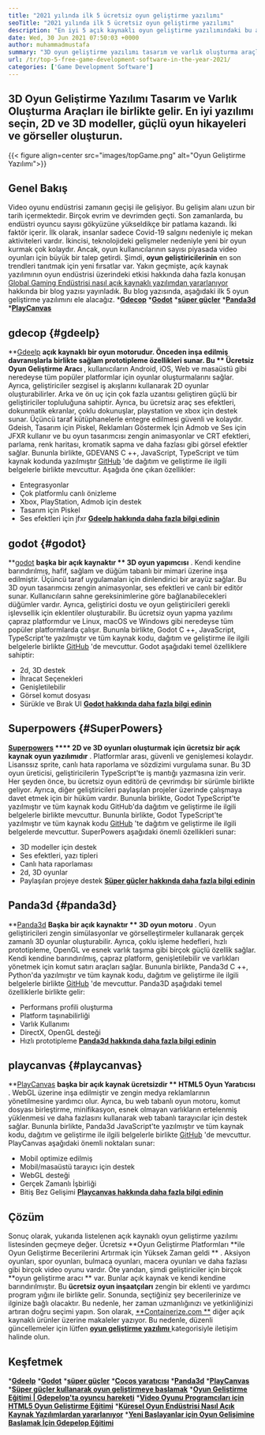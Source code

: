 ```yaml
---
title: "2021 yılında ilk 5 ücretsiz oyun geliştirme yazılımı" 
seoTitle: "2021 yılında ilk 5 ücretsiz oyun geliştirme yazılımı" 
description: "En iyi 5 açık kaynaklı oyun geliştirme yazılımındaki bu ayrıntılı kılavuzu okuyun. Burada listelenen tüm yazılımlar ücretsiz, kendi kendine barındırılabilir ve genişletilebilir" 
date: Wed, 30 Jun 2021 07:50:03 +0000
author: muhammadmustafa
summary: "3D oyun geliştirme yazılımı tasarım ve varlık oluşturma araçları ile birlikte gelir. En iyi yazılımı seçin, 2D & amp; 3D modeller, güçlü oyun hikayeleri ve görseller." 
url: /tr/top-5-free-game-development-software-in-the-year-2021/
categories: ['Game Development Software']
---
```


## 3D Oyun Geliştirme Yazılımı Tasarım ve Varlık Oluşturma Araçları ile birlikte gelir. En iyi yazılımı seçin, 2D ve 3D modeller, güçlü oyun hikayeleri ve görseller oluşturun.

{{< figure align=center src="images/topGame.png" alt="Oyun Geliştirme Yazılımı">}}


## **Genel Bakış** 
Video oyunu endüstrisi zamanın geçişi ile gelişiyor. Bu gelişim alanı uzun bir tarih içermektedir. Birçok evrim ve devrimden geçti. Son zamanlarda, bu endüstri oyuncu sayısı gökyüzüne yükseldikçe bir patlama kazandı. İki faktör içerir. İlk olarak, insanlar sadece Covid-19 salgını nedeniyle iç mekan aktiviteleri vardır. İkincisi, teknolojideki gelişmeler nedeniyle yeni bir oyun kurmak çok kolaydır. Ancak, oyun kullanıcılarının sayısı piyasada video oyunları için büyük bir talep getirdi. Şimdi, **oyun geliştiricilerinin**  en son trendleri tanıtmak için yeni fırsatlar var. Yakın geçmişte, açık kaynak yazılımının oyun endüstrisi üzerindeki etkisi hakkında daha fazla konuşan [Global Gaming Endüstrisi nasıl açık kaynaklı yazılımdan yararlanıyor][1] hakkında bir blog yazısı yayınladık. Bu blog yazısında, aşağıdaki ilk 5 oyun geliştirme yazılımını ele alacağız.
  ***[Gdecop][2]** 
  ***[Godot][3]** 
  ***[süper güçler][4]** 
  ***[Panda3d][5]** 
  ***[PlayCanvas][6]** 

## gdecop   {#gdeelp}
**[Gdeelp][7]  **açık kaynaklı bir oyun motorudur. Önceden inşa edilmiş davranışlarla birlikte sağlam prototipleme özellikleri sunar. Bu **  Ücretsiz Oyun Geliştirme Aracı** , kullanıcıların Android, iOS, Web ve masaüstü gibi neredeyse tüm popüler platformlar için oyunlar oluşturmalarını sağlar. Ayrıca, geliştiriciler sezgisel iş akışlarını kullanarak 2D oyunlar oluşturabilirler. Arka ve ön uç için çok fazla uzantısı geliştiren güçlü bir geliştiriciler topluluğuna sahiptir. Ayrıca, bu ücretsiz araç ses efektleri, dokunmatik ekranlar, çoklu dokunuşlar, playstation ve xbox için destek sunar. Üçüncü taraf kütüphanelerle entegre edilmesi güvenli ve kolaydır. Gdeish, Tasarım için Piskel, Reklamları Göstermek İçin Admob ve Ses için JFXR kullanır ve bu oyun tasarımcısı zengin animasyonlar ve CRT efektleri, parlama, renk haritası, kromatik sapma ve daha fazlası gibi görsel efektler sağlar. Bununla birlikte, GDEVANS C ++, JavaScript, TypeScript ve tüm kaynak kodunda yazılmıştır [GitHub][8] 'de dağıtım ve geliştirme ile ilgili belgelerle birlikte mevcuttur.
Aşağıda öne çıkan özellikler:
  * Entegrasyonlar
  * Çok platformlu canlı önizleme
  * Xbox, PlayStation, Admob için destek
  * Tasarım için Piskel
  * Ses efektleri için jfxr
**[Gdeelp hakkında daha fazla bilgi edinin][9]** 

## godot   {#godot}
**[godot][10]  **başka bir açık kaynaktır **  3D oyun yapımcısı** . Kendi kendine barındırılmış, hafif, sağlam ve düğüm tabanlı bir mimari üzerine inşa edilmiştir. Üçüncü taraf uygulamaları için dinlendirici bir arayüz sağlar. Bu 3D oyun tasarımcısı zengin animasyonlar, ses efektleri ve canlı bir editör sunar. Kullanıcıların sahne gereksinimlerine göre bağlanabilecekleri düğümler vardır. Ayrıca, geliştirici dostu ve oyun geliştiricileri gerekli işlevsellik için eklentiler oluşturabilir. Bu ücretsiz oyun yapma yazılımı çapraz platformdur ve Linux, macOS ve Windows gibi neredeyse tüm popüler platformlarda çalışır. Bununla birlikte, Godot C ++, JavaScript, TypeScript'te yazılmıştır ve tüm kaynak kodu, dağıtım ve geliştirme ile ilgili belgelerle birlikte [GitHub][11] 'de mevcuttur.
Godot aşağıdaki temel özelliklere sahiptir:
  * 2d, 3D destek
  * İhracat Seçenekleri
  * Genişletilebilir
  * Görsel komut dosyası
  * Sürükle ve Bırak UI
**[Godot hakkında daha fazla bilgi edinin][12]** 

## Superpowers   {#SuperPowers}
**[Superpowers][13]  ****  2D ve 3D oyunları oluşturmak için ücretsiz bir açık kaynak oyun yazılımıdır** . Platformlar arası, güvenli ve genişlemesi kolaydır. Lisanssız sprite, canlı hata raporlama ve sözdizimi vurgulama sunar. Bu 3D oyun üreticisi, geliştiricilerin TypeScript'te iş mantığı yazmasına izin verir. Her şeyden önce, bu ücretsiz oyun editörü de çevrimdışı bir sürümle birlikte geliyor. Ayrıca, diğer geliştiricileri paylaşılan projeler üzerinde çalışmaya davet etmek için bir hüküm vardır. Bununla birlikte, Godot TypeScript'te yazılmıştır ve tüm kaynak kodu GitHub'da dağıtım ve geliştirme ile ilgili belgelerle birlikte mevcuttur. Bununla birlikte, Godot TypeScript'te yazılmıştır ve tüm kaynak kodu [GitHub][14] 'te dağıtım ve geliştirme ile ilgili belgelerde mevcuttur.
SuperPowers aşağıdaki önemli özellikleri sunar:
  * 3D modeller için destek
  * Ses efektleri, yazı tipleri
  * Canlı hata raporlaması
  * 2d, 3D oyunlar
  * Paylaşılan projeye destek
**[Süper güçler hakkında daha fazla bilgi edinin][15]** 

## Panda3d   {#panda3d}
**[Panda3d][16]  **Başka bir açık kaynaktır **  3D oyun motoru** . Oyun geliştiricileri zengin simülasyonlar ve görselleştirmeler kullanarak gerçek zamanlı 3D oyunlar oluşturabilir. Ayrıca, çoklu işleme hedefleri, hızlı prototipleme, OpenGL ve esnek varlık taşıma gibi birçok güçlü özellik sağlar. Kendi kendine barındırılmış, çapraz platform, genişletilebilir ve varlıkları yönetmek için komut satırı araçları sağlar. Bununla birlikte, Panda3d C ++, Python'da yazılmıştır ve tüm kaynak kodu, dağıtım ve geliştirme ile ilgili belgelerle birlikte [GitHub][17] 'de mevcuttur.
Panda3D aşağıdaki temel özelliklerle birlikte gelir:
  * Performans profili oluşturma
  * Platform taşınabilirliği
  * Varlık Kullanımı
  * DirectX, OpenGL desteği
  * Hızlı prototipleme
[**Panda3d hakkında daha fazla bilgi edinin** ][18]

## playcanvas   {#playcanvas}
**[PlayCanvas][19]  **başka bir açık kaynak ücretsizdir **  HTML5 Oyun Yaratıcısı** . WebGL üzerine inşa edilmiştir ve zengin medya reklamlarının yönetilmesine yardımcı olur. Ayrıca, bu web tabanlı oyun motoru, komut dosyası birleştirme, minifikasyon, esnek olmayan varlıkların ertelenmiş yüklenmesi ve daha fazlasını kullanarak web tabanlı tarayıcılar için destek sağlar. Bununla birlikte, Panda3d JavaScript'te yazılmıştır ve tüm kaynak kodu, dağıtım ve geliştirme ile ilgili belgelerle birlikte [GitHub][20] 'de mevcuttur.
PlayCanvas aşağıdaki önemli noktaları sunar:
  * Mobil optimize edilmiş
  * Mobil/masaüstü tarayıcı için destek
  * WebGL desteği
  * Gerçek Zamanlı İşbirliği
  * Bitiş Bez Gelişimi
**[Playcanvas hakkında daha fazla bilgi edinin][21]** 

## Çözüm
Sonuç olarak, yukarıda listelenen açık kaynaklı oyun geliştirme yazılımı listesinden geçmeye değer. Ücretsiz **Oyun Geliştirme Platformları  **ile Oyun Geliştirme Becerilerini Artırmak için Yüksek Zaman geldi ** . Aksiyon oyunları, spor oyunları, bulmaca oyunları, macera oyunları ve daha fazlası gibi birçok video oyunu vardır. Öte yandan, şimdi geliştiriciler için birçok  **oyun geliştirme aracı **  var. Bunlar açık kaynak ve kendi kendine barındırılmıştır. Bu  **ücretsiz oyun inşaatçıları**   zengin bir eklenti ve yardımcı program yığını ile birlikte gelir. Sonunda, seçtiğiniz şey becerilerinize ve ilginize bağlı olacaktır. Bu nedenle, her zaman uzmanlığınızı ve yetkinliğinizi artıran doğru seçimi yapın.
Son olarak, [**Containerize.com **][22] diğer açık kaynaklı ürünler üzerine makaleler yazıyor. Bu nedenle, düzenli güncellemeler için lütfen [ **oyun geliştirme yazılımı**  ][23] kategorisiyle iletişim halinde olun.

## Keşfetmek
  ***[Gdeelp][7]** 
  ***[Godot][10]** 
  ***[süper güçler][13]** 
  ***[Cocos yaratıcısı][24]** 
  ***[Panda3d][16]** 
  ***[PlayCanvas][19]** 
  ***[Süper güçler kullanarak oyun geliştirmeye başlamak][25]** 
  ***[Oyun Geliştirme Eğitimi | Gdepelop'ta oyuncu hareketi][26]** 
  ***[Video Oyunu Programcıları için HTML5 Oyun Geliştirme Eğitimi][27]** 
  ***[Küresel Oyun Endüstrisi Nasıl Açık Kaynak Yazılımlardan yararlanıyor][1]** 
  ***[Yeni Başlayanlar için Oyun Gelişimine Başlamak İçin Gdepelop Eğitimi][28]** 

  
[1]: https://blog.containerize.com/game-development-software/how-global-gaming-market-leveraging-open-source-software/
[2]: #GDevelop
[3]: #Godot
[4]: #Superpowers
[5]: #Panda3D
[6]: #PlayCanvas
[7]: https://products.containerize.com/game-development-software/gdevelop/
[8]: https://github.com/4ian/GDevelop
[9]: https://gdevelop-app.com/
[10]: https://products.containerize.com/game-development-software/godot/
[11]: https://github.com/godotengine/godot
[12]: https://godotengine.org/
[13]: https://products.containerize.com/game-development-software/superpowers/
[14]: https://github.com/superpowers/superpowers-core
[15]: http://superpowers-html5.com/index.en.html
[16]: https://products.containerize.com/game-development-software/panda3d/
[17]: https://github.com/panda3d/panda3d
[18]: https://www.panda3d.org/
[19]: https://products.containerize.com/game-development-software/playcanvas/
[20]: https://github.com/playcanvas/engine
[21]: https://playcanvas.com/
[22]: https://www.containerize.com/
[23]: https://products.containerize.com/game-development-software/
[24]: https://products.containerize.com/game-development-software/cocos-creator/
[25]: https://blog.containerize.com/game-development-software/superpowers-animation-getting-started-with-game-development/
[26]: https://blog.containerize.com/game-development-software/game-development-tutorial-player-movement-in-gdevelop/
[27]: https://blog.containerize.com/2021/05/19/html5-game-development-tutorial-for-video-game-programmers/
[28]: https://blog.containerize.com/game-development-software/game-development-tutorial-player-movement-in-gdevelop/
